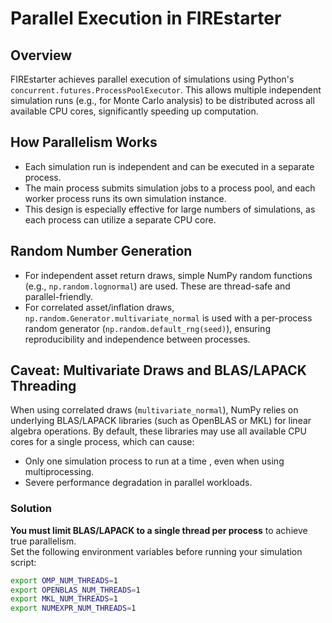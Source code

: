 # Parallel Execution in FIREstarter

## Overview

FIREstarter achieves parallel execution of simulations using Python's
`concurrent.futures.ProcessPoolExecutor`. This allows multiple independent simulation runs (e.g.,
for Monte Carlo analysis) to be distributed across all available CPU cores, significantly speeding
up computation.

## How Parallelism Works

- Each simulation run is independent and can be executed in a separate process.
- The main process submits simulation jobs to a process pool, and each worker process runs its own
  simulation instance.
- This design is especially effective for large numbers of simulations, as each process can utilize
  a separate CPU core.

## Random Number Generation

- For independent asset return draws, simple NumPy random functions (e.g., `np.random.lognormal`)
  are used. These are thread-safe and parallel-friendly.
- For correlated asset/inflation draws, `np.random.Generator.multivariate_normal` is used with a
  per-process random generator (`np.random.default_rng(seed)`), ensuring reproducibility and
  independence between processes.

## Caveat: Multivariate Draws and BLAS/LAPACK Threading

When using correlated draws (`multivariate_normal`), NumPy relies on underlying BLAS/LAPACK
libraries (such as OpenBLAS or MKL) for linear algebra operations. By default, these libraries may
use all available CPU cores for a single process, which can cause:

- Only one simulation process to run at a time , even when using multiprocessing.
- Severe performance degradation in parallel workloads.

### Solution

**You must limit BLAS/LAPACK to a single thread per process** to achieve true parallelism.  
Set the following environment variables before running your simulation script:

```sh
export OMP_NUM_THREADS=1
export OPENBLAS_NUM_THREADS=1
export MKL_NUM_THREADS=1
export NUMEXPR_NUM_THREADS=1
```
